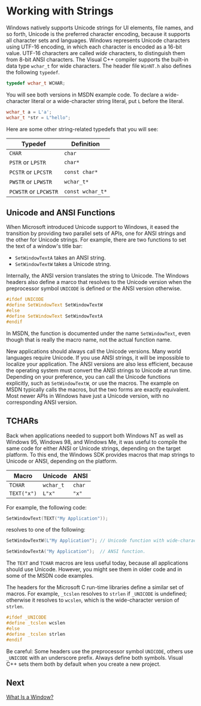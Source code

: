 <!-- https://docs.microsoft.com/en-us/windows/win32/learnwin32/working-with-strings -->
# Working with Strings

Windows natively supports Unicode strings for UI elements, file names, and so forth, Unicode is the preferred character encoding, because it supports all character sets and languages. Windows represents Unicode characters using UTF-16 encoding, in which each character is encoded as a 16-bit value. UTF-16 characters are called _wide_ characters, to distinguish them from 8-bit ANSI characters. The Visual C++ compiler supports the built-in data type `wchar_t` for wide characters. The header file `WinNT.h` also defines the following `typedef`.

```cpp
typedef wchar_t WCHAR;
```

You will see both versions in MSDN example code. To declare a wide-character literal or a wide-character string literal, put `L` before the literal.

```cpp
wchar_t a = L'a';
wchar_t *str = L"hello";
```

Here are some other string-related typedefs that you will see:

| Typedef | Definition |
|---------|------------|
| `CHAR` | `char` |
| `PSTR` or `LPSTR` | `char*` |
| `PCSTR` or `LPCSTR` | `const char*` |
| `PWSTR` or `LPWSTR` | `wchar_t*` |
| `PCWSTR` or `LPCWSTR` | `const wchar_t*` |

## Unicode and ANSI Functions

When Microsoft introduced Unicode support to Windows, it eased the transition by providing two parallel sets of APIs, one for ANSI strings and the other for Unicode strings. For example, there are two functions to set the text of a window's title bar:

- `SetWindowTextA` takes an ANSI string.
- `SetWindowTextW` takes a Unicode string.

Internally, the ANSI version translates the string to Unicode. The Windows headers also define a marco that resolves to the Unicode version when the preprocessor symbol `UNICODE` is defined or the ANSI version otherwise.

```cpp
#ifdef UNICODE
#define SetWindowText SetWindowTextW
#else
#define SetWindowText SetWindowTextA
#endif
```

In MSDN, the function is documented under the name `SetWindowText`, even though that is really the macro name, not the actual function name.

New applications should always call the Unicode versions. Many world languages require Unicode. If you use ANSI strings, it will be impossible to localize your application. The ANSI versions are also less efficient, because the operating system must convert the ANSI strings to Unicode at run time. Depending on your preference, you can call the Unicode functions explicitly, such as `SetWindowTextW`, or use the macros. The example on MSDN typically calls the macros, but the two forms are exactly equivalent. Most newer APIs in Windows have just a Unicode version, with no corresponding ANSI version.

## TCHARs

Back when applications needed to support both Windows NT as well as Windows 95, Windows 98, and Windows Me, it was useful to compile the same code for either ANSI or Unicode strings, depending on the target platform. To this end, the Windows SDK provides macros that map strings to Unicode or ANSI, depending on the platform.

| Macro | Unicode | ANSI |
|-------|---------|------|
| `TCHAR` | `wchar_t` | `char` |
| `TEXT("x")` | `L"x"` | `"x"` |

For example, the following code:

```cpp
SetWindowText(TEXT("My Application"));
```

resolves to one of the following:

```cpp
SetWindowTextW(L"My Application"); // Unicode function with wide-character string.

SetWindowTextA("My Application");  // ANSI function.
```

The `TEXT` and `TCHAR` macros are less useful today, because all applications should use Unicode. However, you might see them in older code and in some of the MSDN code examples.

The headers for the Microsoft C run-time libraries define a similar set of macros. For example, `_tcslen` resolves to `strlen` if `_UNICODE` is undefined; otherwise it resolves to `wcslen`, which is the wide-character version of `strlen`.

```cpp
#ifdef _UNICODE
#define _tcslen wcslen
#else
#define _tcslen strlen
#endif
```

Be careful: Some headers use the preprocessor symbol `UNICODE`, others use `_UNICODE` with an underscore prefix. Always define both symbols. Visual C++ sets them both by default when you create a new project.

## Next

[What Is a Window?](./what-is-a-window.md)